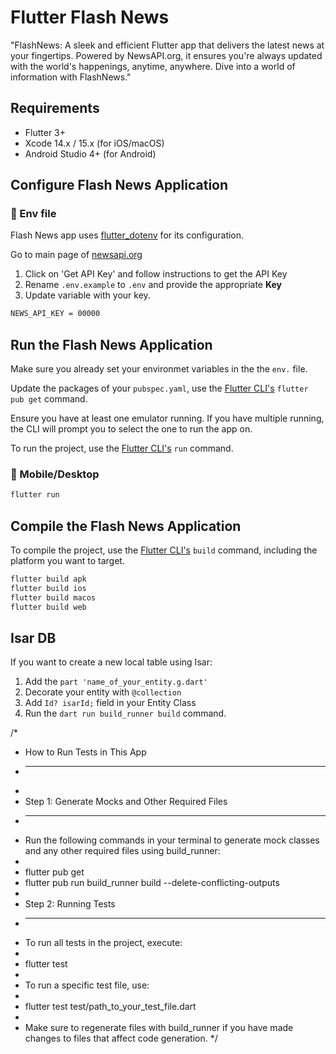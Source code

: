 # Flutter Flash News
 "FlashNews: A sleek and efficient Flutter app that delivers the latest news at your fingertips. Powered by NewsAPI.org, it ensures you're always updated with the world's happenings, anytime, anywhere. Dive into a world of information with FlashNews."

 ## Requirements

- Flutter 3+
- Xcode 14.x / 15.x (for iOS/macOS)
- Android Studio 4+ (for Android)

## Configure Flash News Application

### 📱 Env file
Flash News app uses [flutter_dotenv](https://pub.dev/packages/flutter_dotenv) for its configuration.

Go to main page of [newsapi.org](https://newsapi.org/)
1. Click on 'Get API Key' and follow instructions to get the API Key
1. Rename `.env.example` to `.env` and provide the appropriate **Key**
2. Update variable with your key.

```sh
NEWS_API_KEY = 00000
```

## Run the Flash News Application

Make sure you already set your environmet variables in the the `env.` file.

Update the packages of your `pubspec.yaml`, use the [Flutter CLI's](https://docs.flutter.dev/reference/flutter-cli) `flutter pub get` command.

Ensure you have at least one emulator running. If you have multiple running, the CLI will prompt you to select the one to run the app on.

To run the project, use the [Flutter CLI's](https://docs.flutter.dev/reference/flutter-cli) `run` command.

### 📱 Mobile/Desktop

```sh
flutter run
```

## Compile the Flash News Application

To compile the project, use the [Flutter CLI's](https://docs.flutter.dev/reference/flutter-cli) `build` command, including the platform you want to target.

```sh
flutter build apk
flutter build ios
flutter build macos
flutter build web
```


## Isar DB

If you want to create a new local table using Isar:
1. Add the `part 'name_of_your_entity.g.dart'` 
2. Decorate your entity with `@collection`
3. Add `Id? isarId;` field in your Entity Class
3. Run the `dart run build_runner build` command.

/*
 * How to Run Tests in This App
 * -----------------------------
 * 
 * Step 1: Generate Mocks and Other Required Files
 * ------------------------------------------------
 * Run the following commands in your terminal to generate mock classes and any other required files using build_runner:
 * 
 * flutter pub get
 * flutter pub run build_runner build --delete-conflicting-outputs
 * 
 * Step 2: Running Tests
 * ----------------------
 * To run all tests in the project, execute:
 * 
 * flutter test
 * 
 * To run a specific test file, use:
 * 
 * flutter test test/path_to_your_test_file.dart
 * 
 * Make sure to regenerate files with build_runner if you have made changes to files that affect code generation.
 */